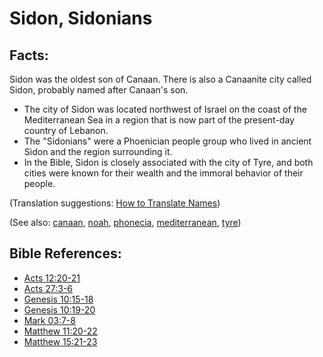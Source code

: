 # Sidon, Sidonians #

## Facts: ##

Sidon was the oldest son of Canaan. There is also a Canaanite city called Sidon, probably named after Canaan's son.
 
 * The city of Sidon was located northwest of Israel on the coast of the Mediterranean Sea in a region that is now part of the present-day country of Lebanon.
 * The "Sidonians" were a Phoenician people group who lived in ancient Sidon and the region surrounding it.
 * In the Bible, Sidon is closely associated with the city of Tyre, and both cities were known for their wealth and the immoral behavior of their people.

(Translation suggestions: [How to Translate Names](https://git.door43.org/Door43/en-ta-translate-vol1/src/master/content/translate_names.md))

(See also: [canaan](../other/canaan.md), [noah](../other/noah.md), [phonecia](../other/phonecia.md), [mediterranean](../other/mediterranean.md),  [tyre](../other/tyre.md))

## Bible References: ##

* [Acts 12:20-21](https://door43.org/en/bible/notes/act/12/20)
* [Acts 27:3-6](https://door43.org/en/bible/notes/act/27/03)
* [Genesis 10:15-18](https://door43.org/en/bible/notes/gen/10/15)
* [Genesis 10:19-20](https://door43.org/en/bible/notes/gen/10/19)
* [Mark 03:7-8](https://door43.org/en/bible/notes/mrk/03/07)
* [Matthew 11:20-22](https://door43.org/en/bible/notes/mat/11/20)
* [Matthew 15:21-23](https://door43.org/en/bible/notes/mat/15/21)

